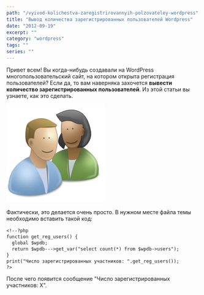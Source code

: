 ```yaml
---
path: "/vyivod-kolichestva-zaregistrirovannyih-polzovateley-wordpress"
title: "Вывод количества зарегистрированных пользователей Wordpress"
date: "2012-09-19"
excerpt: ""
category: "wordpress"
tags: ""
series: ""
---
```


Привет всем! Вы когда-нибудь создавали на WordPress многопользовательский сайт, на котором открыта регистрация пользователей? Если да, то вам наверняка захочется **вывести количество зарегистрированных пользователей**. Из этой статьи вы узнаете, как это сделать.

[![](images/User-Driven-Innovation.png "Вывод количества пользователей WordPress")](http://oriolo.ru/wp-content/uploads/2012/09/User-Driven-Innovation.png)

Фактически, это делается очень просто. В нужном месте файла темы необходимо вставить такой код:

```
<!--?php
function get_reg_users() {
  global $wpdb;
  return $wpdb--->get_var("select count(*) from $wpdb->users");
}
print("Число зарегистрированных участников: ".get_reg_users());
?>
```

После чего появится сообщение "Число зарегистрированных участников: X".
